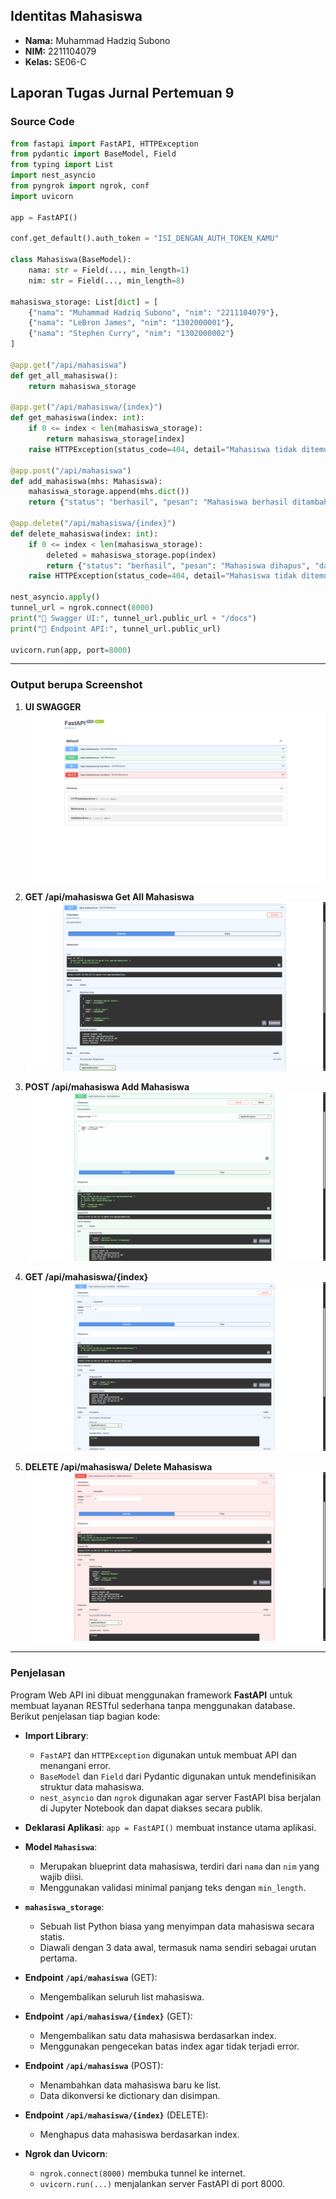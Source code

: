 ## Identitas Mahasiswa
- **Nama:** Muhammad Hadziq Subono  
- **NIM:** 2211104079  
- **Kelas:** SE06-C  

## Laporan Tugas Jurnal Pertemuan 9

### Source Code

```python
from fastapi import FastAPI, HTTPException
from pydantic import BaseModel, Field
from typing import List
import nest_asyncio
from pyngrok import ngrok, conf
import uvicorn

app = FastAPI()

conf.get_default().auth_token = "ISI_DENGAN_AUTH_TOKEN_KAMU"

class Mahasiswa(BaseModel):
    nama: str = Field(..., min_length=1)
    nim: str = Field(..., min_length=8)

mahasiswa_storage: List[dict] = [
    {"nama": "Muhammad Hadziq Subono", "nim": "2211104079"},
    {"nama": "LeBron James", "nim": "1302000001"},
    {"nama": "Stephen Curry", "nim": "1302000002"}
]

@app.get("/api/mahasiswa")
def get_all_mahasiswa():
    return mahasiswa_storage

@app.get("/api/mahasiswa/{index}")
def get_mahasiswa(index: int):
    if 0 <= index < len(mahasiswa_storage):
        return mahasiswa_storage[index]
    raise HTTPException(status_code=404, detail="Mahasiswa tidak ditemukan")

@app.post("/api/mahasiswa")
def add_mahasiswa(mhs: Mahasiswa):
    mahasiswa_storage.append(mhs.dict())
    return {"status": "berhasil", "pesan": "Mahasiswa berhasil ditambahkan"}

@app.delete("/api/mahasiswa/{index}")
def delete_mahasiswa(index: int):
    if 0 <= index < len(mahasiswa_storage):
        deleted = mahasiswa_storage.pop(index)
        return {"status": "berhasil", "pesan": "Mahasiswa dihapus", "data": deleted}
    raise HTTPException(status_code=404, detail="Mahasiswa tidak ditemukan")

nest_asyncio.apply()
tunnel_url = ngrok.connect(8000)
print("🚀 Swagger UI:", tunnel_url.public_url + "/docs")
print("🚀 Endpoint API:", tunnel_url.public_url)

uvicorn.run(app, port=8000)
```

---

### Output berupa Screenshot

1. **UI SWAGGER**
   ![UI SWAGGER](../img/pendahuluan/UI%20SWAGGER.png)

2. **GET /api/mahasiswa Get All Mahasiswa**
   ![GET](../img/pendahuluan/GET%20ALL.png)

3. **POST /api/mahasiswa Add Mahasiswa**
   ![POST](../img/pendahuluan/ADD.png)

4. **GET /api/mahasiswa/{index}**
   ![GET index](../img/pendahuluan/GET%20ID.png)

5. **DELETE /api/mahasiswa/ Delete Mahasiswa**
   ![DELETE index](../img/pendahuluan/DELETE.png)

---

### Penjelasan

Program Web API ini dibuat menggunakan framework **FastAPI** untuk membuat layanan RESTful sederhana tanpa menggunakan database. Berikut penjelasan tiap bagian kode:

- **Import Library**: 
  - `FastAPI` dan `HTTPException` digunakan untuk membuat API dan menangani error.
  - `BaseModel` dan `Field` dari Pydantic digunakan untuk mendefinisikan struktur data mahasiswa.
  - `nest_asyncio` dan `ngrok` digunakan agar server FastAPI bisa berjalan di Jupyter Notebook dan dapat diakses secara publik.

- **Deklarasi Aplikasi**: `app = FastAPI()` membuat instance utama aplikasi.

- **Model `Mahasiswa`**: 
  - Merupakan blueprint data mahasiswa, terdiri dari `nama` dan `nim` yang wajib diisi.
  - Menggunakan validasi minimal panjang teks dengan `min_length`.

- **`mahasiswa_storage`**: 
  - Sebuah list Python biasa yang menyimpan data mahasiswa secara statis.
  - Diawali dengan 3 data awal, termasuk nama sendiri sebagai urutan pertama.

- **Endpoint `/api/mahasiswa`** (GET): 
  - Mengembalikan seluruh list mahasiswa.

- **Endpoint `/api/mahasiswa/{index}`** (GET):
  - Mengembalikan satu data mahasiswa berdasarkan index.
  - Menggunakan pengecekan batas index agar tidak terjadi error.

- **Endpoint `/api/mahasiswa`** (POST):
  - Menambahkan data mahasiswa baru ke list.
  - Data dikonversi ke dictionary dan disimpan.

- **Endpoint `/api/mahasiswa/{index}`** (DELETE):
  - Menghapus data mahasiswa berdasarkan index.

- **Ngrok dan Uvicorn**:
  - `ngrok.connect(8000)` membuka tunnel ke internet.
  - `uvicorn.run(...)` menjalankan server FastAPI di port 8000.